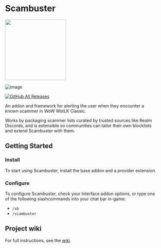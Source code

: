 # Scambuster

<img src="https://user-images.githubusercontent.com/52763122/212459976-355a11cb-6a9f-40fa-bb5c-06c7da505a75.png" width="200" height="200">

![image](https://user-images.githubusercontent.com/52763122/212796308-8eb40892-0f36-48ba-a226-a68a2addde8b.png)

[![GitHub All Releases](https://img.shields.io/github/downloads/Hypernormalisation/Scambuster/total?logo=github&style=for-the-badge)](https://github.com/Hypernormalisation/Scambuster/releases/latest)

An addon and framework for alerting the user when they encounter a known scammer in WoW WotLK Classic.

Works by packaging scammer lists curated by trusted sources like Realm Discords, and is extensible so communities can tailor their own blocklists and extend Scambuster with them.

## Getting Started

### Install

To start using Scambuster, install the base addon and a provider extension.

### Configure

To configure Scambuster, check your Interface addon options, or type one of the following slashcommands into your chat bar in-game:
- `/sb`
- `/scambuster`

## Project wiki

For full instructions, see the [wiki](https://github.com/hypernormalisation/Scambuster/wiki).

